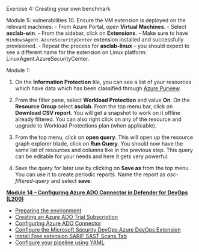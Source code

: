 Exercise 4: Creating your own benchmark


Module 5: vulnerabilities
10.	Ensure the VM extension is deployed on the relevant machines:
    - From Azure Portal, open **Virtual Machines**.
    - Select **asclab-win**.
    - From the sidebar, click on **Extensions**.
    - Make sure to have `WindowsAgent.AzureSecurityCenter` extension installed and successfully provisioned.
    - Repeat the process for **asclab-linux** – you should expect to see a different name for the extension on Linux platform: LinuxAgent.AzureSecurityCenter.


Module 1:
1.  On the **Information Protection** tile, you can see a list of your resources which have data which has been classified through [Azure Purview](https://azure.microsoft.com/en-us/services/purview/). 


14.	From the filter pane, select **Workload Protection** and value **On**. On the **Resource Group** select **asclab**. From the top menu bar, click on **Download CSV report**. You will get a snapshot to work on it offline already filtered. You can also right click on any of the resource and upgrade to Workload Protections plan (when applicable).
15.	From the top menu, click on **open query**. This will open up the resource graph explorer blade, click on **Run Query**. You should now have the same list of resources and columns like in the previous step. This query can be editable for your needs and here it gets very powerful.
16.	Save the query for later use by clicking on **Save as** from the top menu. You can use it to create periodic reports. Name the report as *asc-filtered-query* and select **save**.




[**Module 14 – Configuring Azure ADO Connector in Defender for DevOps (L200)**](./Modules/Module%2014-Config%20Azure%20ADO%20in%20DfD.md)
- [Preparing the environment](./Modules/Module%2014-Config%20Azure%20ADO%20in%20DfD.md#exercise-1-preparing-the-environment)
- [Creating an Azure ADO Trial Subscription](./Modules/Module%2014-Config%20Azure%20ADO%20in%20DfD.md#exercise-2-creating-an-azure-ado-trial-subscription)
- [Configuring Azure ADO Connector](./Modules/Module%2014-Config%20Azure%20ADO%20in%20DfD.md#exercise-3-configuring-azure-ado-connector)
- [Configure the Microsoft Security DevOps Azure DevOps Extension](./Modules/Module%2014-Config%20Azure%20ADO%20in%20DfD.md#exercise-4-configure-the-microsoft-security-devops-azure-devops-extension)
- [Install Free extension SARIF SAST Scans Tab](./Modules/Module%2014-Config%20Azure%20ADO%20in%20DfD.md#exercise-5-install-free-extension-sarif-sast-scans-tab)
- [Configure your pipeline using YAML](./Modules/Module%2014-Config%20Azure%20ADO%20in%20DfD.md#exercise-6-configure-your-pipeline-using-yaml)